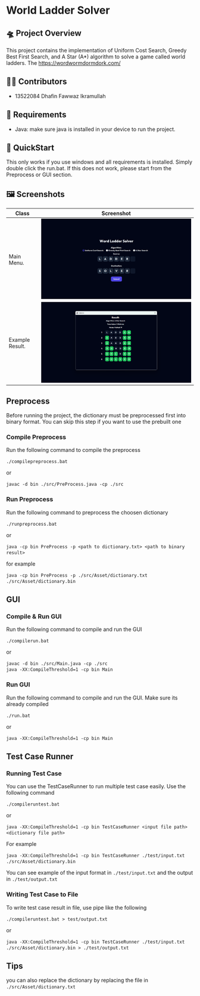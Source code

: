 # World Ladder Solver

## 🛸 Project Overview
This project contains the implementation of Uniform Cost Search, Greedy Best First Search, and A Star (A*) algorithm to solve a game called world ladders. The 
https://wordwormdormdork.com/

## 🤵🏻 Contributors
- 13522084 Dhafin Fawwaz Ikramullah

## 📝 Requirements
* Java: make sure java is installed in your device to run the project.

## 🚨 QuickStart
This only works if you use windows and all requirements is installed. Simply double click the run.bat. If this does not work, please start from the Preprocess or GUI section.

## 🖼️ Screenshots

| Class                      | Screenshot            |
| -------------------------  | --------------------- |
| Main Menu.                 | ![1](doc/1.png)       |
| Example Result.            | ![2](doc/2.png)       |

## Preprocess
Before running the project, the dictionary must be preprocessed first into binary format. You can skip this step if you want to use the prebuilt one
### Compile Preprocess
Run the following command to compile the preprocess
```
./compilepreprocess.bat
```
or
```
javac -d bin ./src/PreProcess.java -cp ./src
```

### Run Preprocess
Run the following command to preprocess the choosen dictionary
```
./runpreprocess.bat
```
or
```
java -cp bin PreProcess -p <path to dictionary.txt> <path to binary result>
```
for example
```
java -cp bin PreProcess -p ./src/Asset/dictionary.txt ./src/Asset/dictionary.bin
```

## GUI
### Compile & Run GUI
Run the following command to compile and run the GUI
```
./compilerun.bat
```
or
```
javac -d bin ./src/Main.java -cp ./src
java -XX:CompileThreshold=1 -cp bin Main
```

### Run GUI
Run the following command to compile and run the GUI. Make sure its already compiled
```
./run.bat
```
or
```
java -XX:CompileThreshold=1 -cp bin Main
```


## Test Case Runner
### Running Test Case
You can use the TestCaseRunner to run multiple test case easily. Use the following command
```
./compileruntest.bat
```
or
```
java -XX:CompileThreshold=1 -cp bin TestCaseRunner <input file path> <dictionary file path>
```
For example
```
java -XX:CompileThreshold=1 -cp bin TestCaseRunner ./test/input.txt ./src/Asset/dictionary.bin
```
You can see example of the input format in `./test/input.txt` and the output in `./test/output.txt`

### Writing Test Case to File
To write test case result in file, use pipe like the following
```
./compileruntest.bat > test/output.txt
```
or
```
java -XX:CompileThreshold=1 -cp bin TestCaseRunner ./test/input.txt ./src/Asset/dictionary.bin > ./test/output.txt
```


## Tips
you can also replace the dictionary by replacing the file in `./src/Asset/dictionary.txt`

